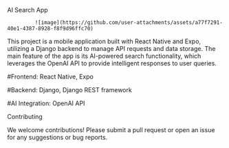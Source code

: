 AI Search App

             ![image](https://github.com/user-attachments/assets/a77f7291-40e1-4387-8928-f8f9d96ffc70)



This project is a mobile application built with React Native and Expo, utilizing a Django backend to manage API requests and data storage.
The main feature of the app is its AI-powered search functionality, which leverages the OpenAI API to provide intelligent responses to user queries.

#Frontend: React Native, Expo

#Backend: Django, Django REST framework

#AI Integration: OpenAI API

Contributing

We welcome contributions! Please submit a pull request or open an issue for any suggestions or bug reports.
